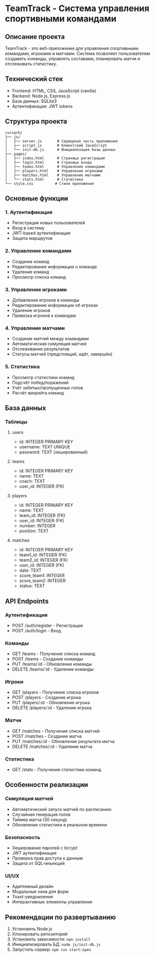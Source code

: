 # TeamTrack - Система управления спортивными командами

## Описание проекта
TeamTrack - это веб-приложение для управления спортивными командами, игроками и матчами. Система позволяет пользователям создавать команды, управлять составами, планировать матчи и отслеживать статистику.

## Технический стек
- Frontend: HTML, CSS, JavaScript (vanilla)
- Backend: Node.js, Express.js
- База данных: SQLite3
- Аутентификация: JWT tokens

## Структура проекта
```
cursach/
├── js/
│   ├── server.js       # Серверная часть приложения
│   ├── script.js       # Клиентский JavaScript
│   └── init-db.js      # Инициализация базы данных
├── pages/
│   ├── index.html      # Страница регистрации
│   ├── login.html      # Страница входа
│   ├── teams.html      # Управление командами
│   ├── players.html    # Управление игроками
│   ├── matches.html    # Управление матчами
│   └── stats.html      # Статистика
└── style.css          # Стили приложения
```

## Основные функции

### 1. Аутентификация
- Регистрация новых пользователей
- Вход в систему
- JWT-based аутентификация
- Защита маршрутов

### 2. Управление командами
- Создание команд
- Редактирование информации о команде
- Удаление команд
- Просмотр списка команд

### 3. Управление игроками
- Добавление игроков в команды
- Редактирование информации об игроках
- Удаление игроков
- Привязка игроков к командам

### 4. Управление матчами
- Создание матчей между командами
- Автоматическая симуляция матчей
- Отслеживание результатов
- Статусы матчей (предстоящий, идёт, завершён)

### 5. Статистика
- Просмотр статистики команд
- Подсчёт побед/поражений
- Учёт забитых/пропущенных голов
- Расчёт винрейта команд

## База данных

### Таблицы
1. users
   - id: INTEGER PRIMARY KEY
   - username: TEXT UNIQUE
   - password: TEXT (хешированный)

2. teams
   - id: INTEGER PRIMARY KEY
   - name: TEXT
   - coach: TEXT
   - user_id: INTEGER (FK)

3. players
   - id: INTEGER PRIMARY KEY
   - name: TEXT
   - team_id: INTEGER (FK)
   - user_id: INTEGER (FK)
   - number: INTEGER
   - position: TEXT

4. matches
   - id: INTEGER PRIMARY KEY
   - team1_id: INTEGER (FK)
   - team2_id: INTEGER (FK)
   - user_id: INTEGER (FK)
   - date: TEXT
   - score_team1: INTEGER
   - score_team2: INTEGER
   - status: TEXT

## API Endpoints

### Аутентификация
- POST /auth/register - Регистрация
- POST /auth/login - Вход

### Команды
- GET /teams - Получение списка команд
- POST /teams - Создание команды
- PUT /teams/:id - Обновление команды
- DELETE /teams/:id - Удаление команды

### Игроки
- GET /players - Получение списка игроков
- POST /players - Создание игрока
- PUT /players/:id - Обновление игрока
- DELETE /players/:id - Удаление игрока

### Матчи
- GET /matches - Получение списка матчей
- POST /matches - Создание матча
- PUT /matches/:id - Обновление результата матча
- DELETE /matches/:id - Удаление матча

### Статистика
- GET /stats - Получение статистики команд

## Особенности реализации

### Симуляция матчей
- Автоматический запуск матчей по расписанию
- Случайная генерация голов
- Таймер матча (30 секунд)
- Обновление статистики в реальном времени

### Безопасность
- Хеширование паролей с bcrypt
- JWT аутентификация
- Проверка прав доступа к данным
- Защита от SQL-инъекций

### UI/UX
- Адаптивный дизайн
- Модальные окна для форм
- Toast-уведомления
- Интерактивные элементы управления

## Рекомендации по развертыванию
1. Установить Node.js
2. Клонировать репозиторий
3. Установить зависимости: `npm install`
4. Инициализировать БД: `node js/init-db.js`
5. Запустить сервер: `npm run start:open`
